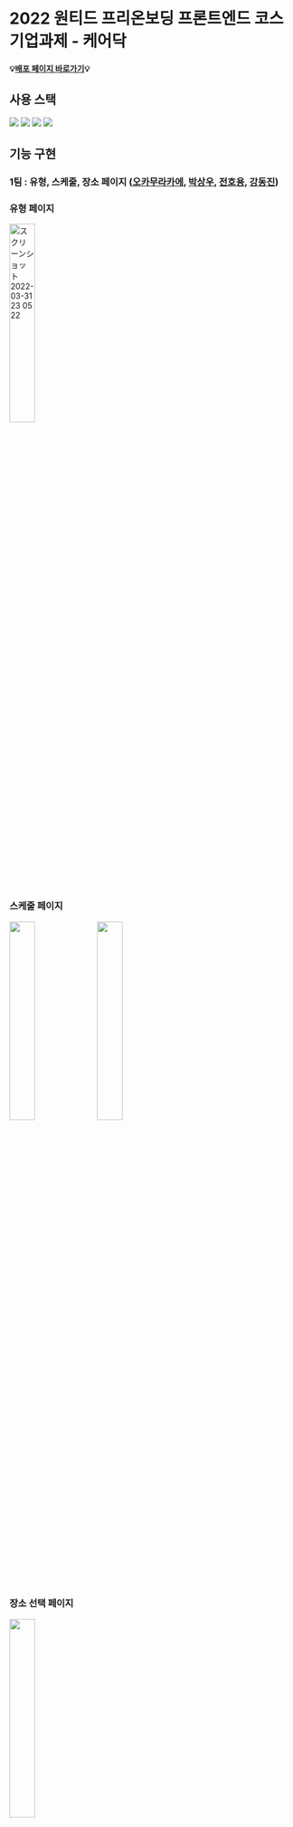 # 2022 원티드 프리온보딩 프론트엔드 코스 기업과제 - 케어닥

#### 💡[배포 페이지 바로가기](https://wanted-codestates-project-2-6.vercel.app/)💡

## 사용 스택

<p>
  <img src="https://img.shields.io/badge/Typescript-3178C6?style=for-the-badge&logo=TypeScript&logoColor=white" />
  <img src="https://img.shields.io/badge/react-%2320232a.svg?style=for-the-badge&logo=react&logoColor=%2361DAFB" />
  <img src="https://img.shields.io/badge/styled--components-DB7093?style=for-the-badge&logo=styled-components&logoColor=white" />
  <img src="https://img.shields.io/badge/react--icons-brightgreen?style=for-the-badge" />
</p>


## 기능 구현


### 1팀 : 유형, 스케줄, 장소 페이지  ([오카무라카에](https://github.com/kaehehehe), [박상우](https://github.com/SangWoo9734), [전호용](https://github.com/mooroom), [강동진](https://github.com/jinn2u))

### 유형 페이지
<img width=30% alt="スクリーンショット 2022-03-31 23 05 22" src="https://user-images.githubusercontent.com/77221488/161074338-2e936d37-f236-41fe-8800-9b7a4885bce8.png">

### 스케줄 페이지

<div style={display:flex}>
  <img src="https://user-images.githubusercontent.com/77221488/161072993-d1eb8a37-ca86-492e-ac2d-6f9d88f95a90.gif" width=30% />
  <img src="https://user-images.githubusercontent.com/77221488/161073489-3bca62b8-cc59-4190-82be-cfc69cffa9fa.gif" width=30%/>
</div>

### 장소 선택 페이지  
<img src="https://user-images.githubusercontent.com/49917043/161906675-ec15a8a9-9412-49a3-9971-315a67787f3b.gif" width=30% />  
  
- 기존에 주어진 요구사항에는 제시되지 않은 페이지지만 실 서비스와 최대한 유사하게 만들기 위해 추가한 페이지입니다.
- 요양 장소를 선택할 수 있는 페이지로 버튼 선택에 따라 보여지는 UI를 디테일하게 다루는 것이 관건이었습니다.
- 많은 state와 그에 따른 조건문을 많이 사용해야하는 페이지라고 생각해서 최대한 코드 가독성과 중복을 신경쓰면서 코드를 작성했습니다.  

---

### 2팀 : 주소 및 완료 페이지 ([허민](https://github.com/hhhminme), [이장민](https://github.com/leo-xee), [신항민](https://github.com/ssinking91))

### ** 기능
<img src="https://user-images.githubusercontent.com/54930877/158109938-8af81616-58b6-4d9f-9e54-c6dc341810c3.gif" width=30% />

주소페이지는 모달을 통해 구현을 하였습니다. openAPI 통신 시 필요한 엔드포인트와 key는 .env 파일에 넣어 사용을 하였습니다. 

```tsx
  async function getAddress(SearchValue: string) {
    try {
      const response = await axios.get<RespAddr>(process.env.REACT_APP_ADDRESS_URL as string, {
        params: {
          currentPage: 1,
          countPerPage: 10,
          keyword: SearchValue,
          confmKey: process.env.REACT_APP_ADDRESS_API_KEY,
          resultType: "json",
        },
      });
      if (response.data) {
        setAddress(response.data.results.juso);
      }
    } catch (error) {
      console.error(error);
    }
  }
```
이때 통신된 데이터 결과 값은 Address state에 저장하여 목록에 출력을 해주고 있습니다. 
이때 사용자가 주소를 클릭하였을 경우, 해당 내용을 필터링하여 저장하고 차후 상세주소를 입력하면 해당 내용을 context에 저장하여 완료페이지에서도 사용할 수 있도록 구현하였습니다.

```tsx
  const handleAddressClick = (value: Addr) => {
    const filterdObj: Address = {
      addressDetail: "",
      jibunAddress: value.jibunAddr,
      liName: value.lnbrMnnm,
      locationCode: value.emdNo,
      roadCode: value.zipNo,
      myundongName: value.emdNm,
      roadAddress: value.roadAddr,
      sidoName: value.siNm,
      sigunguName: value.sggNm,
    };
    setFilterdAddr(filterdObj);
    setModalState(false);
  };
```
```tsx
 useEffect(() => {
    if (filterdAddr?.roadAddress && detailAddress && covidTest) {
      const tmpObj: Address = filterdAddr;
      tmpObj.addressDetail = detailAddress;
      dispatch({ type: "SET_ADDRESS", address: tmpObj });
      dispatch({ type: "SET_COVID_TEST_TYPE", covidTestType: covidTest });
      setDisabled(false);
    }
  }, [filterdAddr, detailAddress, covidTest]);
```
### ** 기능

내용

---


## 팀원 소개

| 이름         | 깃허브                                           |
| ------------ | --------------------------------------------- |
| 강동진       | [jinn2u](https://github.com/jinn2u)             |
| 박상우       | [SangWoo9734](https://github.com/SangWoo9734)   |
| 신항민       | [ssinking91](https://github.com/ssinking91)     |
| 이장민       | [leo-xee](https://github.com/leo-xee)           |
| 오카무라카에 | [kaehehehe](https://github.com/kaehehehe)         | 
| 허민         | [hhhminme](https://github.com/hhhminme)        |
| 전호용       | [mooroom](https://github.com/mooroom)           |
